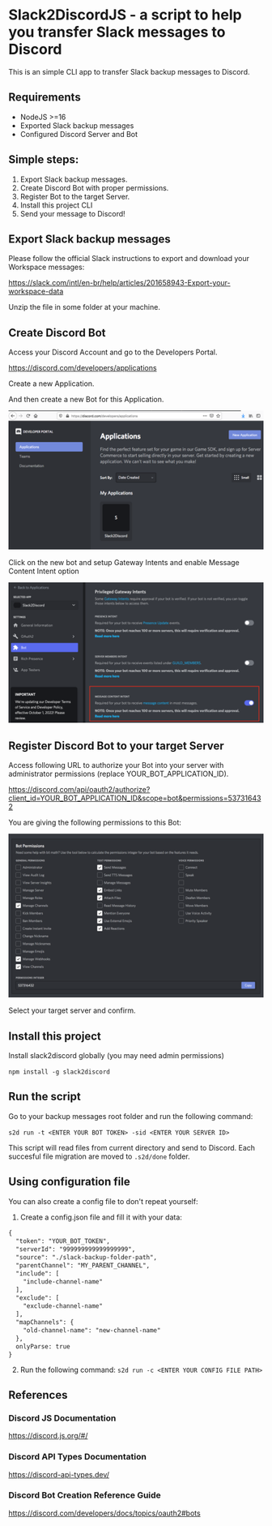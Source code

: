 # Slack2DiscordJS  - a script to help you transfer Slack messages to Discord
This is an simple CLI app to transfer Slack backup messages to Discord.

## Requirements
- NodeJS >=16
- Exported Slack backup messages
- Configured Discord Server and Bot

## Simple steps:
1. Export Slack backup messages.
2. Create Discord Bot with proper permissions.
3. Register Bot to the target Server.
4. Install this project CLI
5. Send your message to Discord!

## Export Slack backup messages
Please follow the official Slack instructions to export and download your Workspace messages:

https://slack.com/intl/en-br/help/articles/201658943-Export-your-workspace-data

Unzip the file in some folder at your machine.

## Create Discord Bot

Access your Discord Account and go to the Developers Portal.

https://discord.com/developers/applications

Create a new Application.

And then create a new Bot for this Application.

![alt create_bot](/rsc/imgs/create_bot.png)

Click on the new bot and setup Gateway Intents and enable Message Content Intent option

![alt bot_intent](/rsc/imgs/bot_intents.png)

## Register Discord Bot to your target Server

Access following URL to authorize your Bot into your server with administrator permissions (replace YOUR_BOT_APPLICATION_ID).

https://discord.com/api/oauth2/authorize?client_id=YOUR_BOT_APPLICATION_ID&scope=bot&permissions=537316432

You are giving the following permissions to this Bot:

![alt bot_permissions](/rsc/imgs/bot_permissions.png)

Select your target server and confirm.

## Install this project
Install slack2discord globally (you may need admin permissions)

`npm install -g slack2discord`

## Run the script
Go to your backup messages root folder and run the following command:

`s2d run -t <ENTER YOUR BOT TOKEN> -sid <ENTER YOUR SERVER ID>`

This script will read files from current directory and send to Discord. 
Each succesful file migration are moved to `.s2d/done` folder.

## Using configuration file
You can also create a config file to don't repeat yourself:
1. Create a config.json file and fill it with your data:
```
{
  "token": "YOUR_BOT_TOKEN",
  "serverId": "999999999999999999",
  "source": "./slack-backup-folder-path",
  "parentChannel": "MY_PARENT_CHANNEL",
  "include": [
    "include-channel-name"
  ],
  "exclude": [
    "exclude-channel-name"
  ],
  "mapChannels": {
    "old-channel-name": "new-channel-name"
  },
  onlyParse: true
}
```
2. Run the following command:
`s2d run -c <ENTER YOUR CONFIG FILE PATH>`

## References

### Discord JS Documentation
https://discord.js.org/#/

### Discord API Types Documentation
https://discord-api-types.dev/

### Discord Bot Creation Reference Guide
https://discord.com/developers/docs/topics/oauth2#bots
